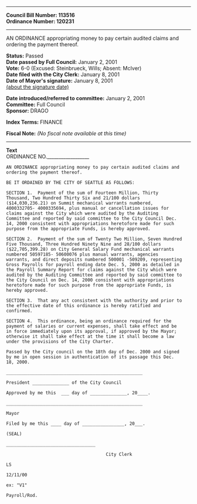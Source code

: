 * * * * *  
  
**Council Bill Number: [](#h0)[](#h2)113516**   
**Ordinance Number: 120231**  
  
* * * * *  
  
AN ORDINANCE appropriating money to pay certain audited claims and ordering the payment thereof.  
  
**Status:** Passed   
**Date passed by Full Council:** January 2, 2001   
**Vote:** 6-0 (Excused: Steinbrueck, Wills; Absent: McIver)   
**Date filed with the City Clerk:** January 8, 2001   
**Date of Mayor's signature:** January 8, 2001   
[(about the signature date)](/~public/approvaldate.htm)   
  
  
**Date introduced/referred to committee:** January 2, 2001   
**Committee:** Full Council   
**Sponsor:** DRAGO   
  
**Index Terms:** FINANCE  
  
**Fiscal Note:** *(No fiscal note available at this time)*  
  
* * * * *  
  
**Text**  
    ORDINANCE NO.__________________  
  
    AN ORDINANCE appropriating money to pay certain audited claims and  
    ordering the payment thereof.  
  
    BE IT ORDAINED BY THE CITY OF SEATTLE AS FOLLOWS:  
  
    SECTION 1.  Payment of the sum of Fourteen Million, Thirty  
    Thousand, Two Hundred Thirty Six and 21/100 dollars  
    ($14,030,236.21) on Summit mechanical warrants numbered,  
    4000332705- 4000335694, plus manual or cancellation issues for  
    claims against the City which were audited by the Auditing  
    Committee and reported by said committee to the City Council Dec.  
    14, 2000 consistent with appropriations heretofore made for such  
    purpose from the appropriate Funds, is hereby approved.  
  
    SECTION 2.  Payment of the sum of Twenty Two Million, Seven Hundred  
    Five Thousand, Three Hundred Ninety Nine and 28/100 dollars  
    ($22,705,399.28) on City General Salary Fund mechanical warrants  
    numbered 50597185- 50600076 plus manual warrants, agencies  
    warrants, and direct deposits numbered 500001 -509209, representing  
    Gross Payrolls for payroll ending date Dec. 5, 2000 as detailed in  
    the Payroll Summary Report for claims against the City which were  
    audited by the Auditing Committee and reported by said committee to  
    the City Council on Dec. 14, 2000 consistent with appropriations  
    heretofore made for such purpose from the appropriate Funds, is  
    hereby approved.  
  
    SECTION 3.  That any act consistent with the authority and prior to  
    the effective date of this ordinance is hereby ratified and  
    confirmed.  
  
    SECTION 4.  This ordinance, being an ordinance required for the  
    payment of salaries or current expenses, shall take effect and be  
    in force immediately upon its approval, if approved by the Mayor;  
    otherwise it shall take effect at the time it shall become a law  
    under the provisions of the City Charter.  
  
    Passed by the City council on the 18th day of Dec. 2000 and signed  
    by me in open session in authentication of its passage this Dec.  
    18, 2000.  
  
    ____________________________________________________  
  
    President ______________ of the City Council  
  
    Approved by me this  ___ day of ______________, 20____.  
  
    ____________________________________________________  
  
    Mayor  
  
    Filed by me this ____ day of ________________, 20___.  
  
    (SEAL)  
  
    __________________________________  
  
                                          City Clerk  
  
    LS  
  
    12/11/00  
  
    ex: "V1"  
  
    Payroll/Rod.  
